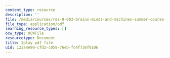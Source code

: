 ```yaml
---
content_type: resource
description: ''
file: /media/courses/res-9-003-brains-minds-and-machines-summer-course-summer-2015/122a4e90cfd2c05976ebfc4f736f0106_Xj4nKgJW5yE.pdf
file_type: application/pdf
learning_resource_types: []
ocw_type: OCWFile
resourcetype: Document
title: 3play pdf file
uid: 122a4e90-cfd2-c059-76eb-fc4f736f0106
---
```

